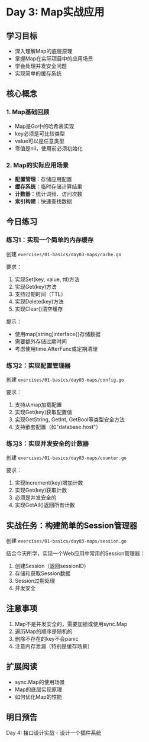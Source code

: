# Day 3: Map实战应用

## 学习目标
- 深入理解Map的底层原理
- 掌握Map在实际项目中的应用场景
- 学会处理并发安全问题
- 实现简单的缓存系统

## 核心概念

### 1. Map基础回顾
- Map是Go中的哈希表实现
- key必须是可比较类型
- value可以是任意类型
- 零值是nil，使用前必须初始化

### 2. Map的实际应用场景
- **配置管理**：存储应用配置
- **缓存系统**：临时存储计算结果
- **计数器**：统计词频、访问次数
- **索引构建**：快速查找数据

## 今日练习

### 练习1：实现一个简单的内存缓存
创建 `exercises/01-basics/day03-maps/cache.go`

要求：
1. 实现Set(key, value, ttl)方法
2. 实现Get(key)方法
3. 支持过期时间（TTL）
4. 实现Delete(key)方法
5. 实现Clear()清空缓存

提示：
- 使用map[string]interface{}存储数据
- 需要额外存储过期时间
- 考虑使用time.AfterFunc或定期清理

### 练习2：实现配置管理器
创建 `exercises/01-basics/day03-maps/config.go`

要求：
1. 支持从map加载配置
2. 实现Get(key)获取配置值
3. 实现GetString, GetInt, GetBool等类型安全方法
4. 支持嵌套配置（如"database.host"）

### 练习3：实现并发安全的计数器
创建 `exercises/01-basics/day03-maps/counter.go`

要求：
1. 实现Increment(key)增加计数
2. 实现Get(key)获取计数
3. 必须是并发安全的
4. 实现GetAll()返回所有计数

## 实战任务：构建简单的Session管理器
创建 `exercises/01-basics/day03-maps/session.go`

结合今天所学，实现一个Web应用中常用的Session管理器：
1. 创建Session（返回sessionID）
2. 存储和获取Session数据
3. Session过期处理
4. 并发安全

## 注意事项
1. Map不是并发安全的，需要加锁或使用sync.Map
2. 遍历Map的顺序是随机的
3. 删除不存在的key不会panic
4. 注意内存泄漏（特别是缓存场景）

## 扩展阅读
- sync.Map的使用场景
- Map的底层实现原理
- 如何优化Map的性能

## 明日预告
Day 4: 接口设计实战 - 设计一个插件系统